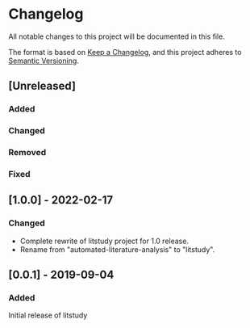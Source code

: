 # Changelog
All notable changes to this project will be documented in this file.

The format is based on [Keep a Changelog](https://keepachangelog.com/en/1.0.0/),
and this project adheres to [Semantic Versioning](https://semver.org/spec/v2.0.0.html).

## [Unreleased]
### Added
### Changed
### Removed
### Fixed

## [1.0.0] - 2022-02-17

### Changed

- Complete rewrite of litstudy project for 1.0 release.
- Rename from "automated-literature-analysis" to "litstudy".

## [0.0.1] - 2019-09-04

### Added
Initial release of litstudy

